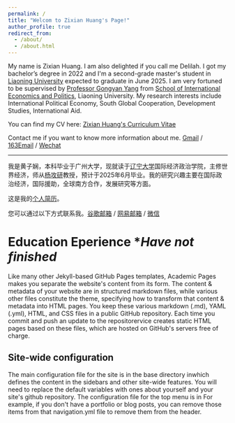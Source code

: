 ```yaml
---
permalink: /
title: "Welcom to Zixian Huang's Page!"
author_profile: true
redirect_from: 
  - /about/
  - /about.html
---
```


My name is Zixian Huang. I am also delighted if you call me Delilah. I got my bachelor’s degree in 2022 and I'm a second-grade master's student in [Liaoning University](https://www.lnu.edu.cn/) expected to graduate in June 2025. I am very fortuned to be supervised by [Professor Gongyan Yang](https://gjgx.lnu.edu.cn/info/13499/71417.htm) from [School of International Economics and Politics](https://gjgx.lnu.edu.cn/), Liaoning University. My research interests include International Political Economy, South Global Cooperation, Development Studies, International Aid.

You can find my CV here: [Zixian Huang's Curriculum Vitae](../assets/cv1.0.pdf)

Contact me if you want to know more information about me.
[Gmail](mailto:delilah11zixianhuang@gmail.com) / [163Email](mailto:hzx_1321@163.com) / [Wechat](../images/wechat.jpg)

--------------------------------------


我是黄子娴，本科毕业于广州大学，现就读于[辽宁大学](https://www.lnu.edu.cn/)国际经济政治学院，主修世界经济，师从[杨攻研](https://gjgx.lnu.edu.cn/)教授，预计于2025年6月毕业。我的研究兴趣主要在国际政治经济，国际援助，全球南方合作，发展研究等方面。

这是我的[个人简历](../assets/cv1.0.pdf)。

您可以通过以下方式联系我。[谷歌邮箱](mailto:delilah11zixianhuang@gmail.com) / [网易邮箱](mailto:hzx_1321@163.com)  / [微信](../images/wechat.jpg)




Education Eperience ****Have not finished***
======

Like many other Jekyll-based GitHub Pages templates, Academic Pages makes you separate the website's content from its form. The content & metadata of your website are in structured markdown files, while various other files constitute the theme, specifying how to transform that content & metadata into HTML pages. You keep these various markdown (.md), YAML (.yml), HTML, and CSS files in a public GitHub repository. Each time you commit and push an update to the repositorervice creates static HTML pages based on these files, which are hosted on GitHub's servers free of charge.

Site-wide configuration
------
The main configuration file for the site is in the base directory inwhich defines the content in the sidebars and other site-wide features. You will need to replace the default variables with ones about yourself and your site's github repository. The configuration file for the top menu is in  For example, if you don't have a portfolio or blog posts, you can remove those items from that navigation.yml file to remove them from the header. 


